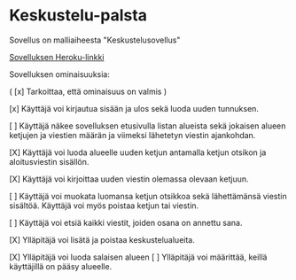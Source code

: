 # Keskustelu-palsta

Sovellus on malliaiheesta "Keskustelusovellus"

[Sovelluksen Heroku-linkki](https://keskustelu-palsta.herokuapp.com/)

Sovelluksen ominaisuuksia:

( [x] Tarkoittaa, että ominaisuus on valmis )

[x] Käyttäjä voi kirjautua sisään ja ulos sekä luoda uuden tunnuksen.

[ ] Käyttäjä näkee sovelluksen etusivulla listan alueista sekä jokaisen alueen ketjujen ja viestien määrän ja viimeksi lähetetyn viestin ajankohdan.

[X] Käyttäjä voi luoda alueelle uuden ketjun antamalla ketjun otsikon ja aloitusviestin sisällön.

[X] Käyttäjä voi kirjoittaa uuden viestin olemassa olevaan ketjuun.

[ ] Käyttäjä voi muokata luomansa ketjun otsikkoa sekä lähettämänsä viestin sisältöä. Käyttäjä voi myös poistaa ketjun tai viestin.

[ ] Käyttäjä voi etsiä kaikki viestit, joiden osana on annettu sana.

[X] Ylläpitäjä voi lisätä ja poistaa keskustelualueita.

[X] Ylläpitäjä voi luoda salaisen alueen 
[ ] Ylläpitäjä voi määrittää, keillä käyttäjillä on pääsy alueelle.
